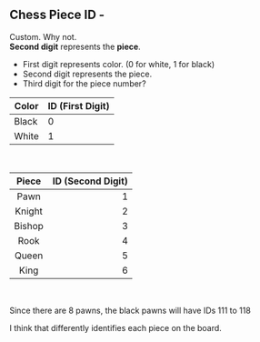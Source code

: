 ## Chess Piece ID - 
Custom. Why not. <br>
**Second digit** represents the **piece**. <br>

<ul>
    <li>First digit represents color. (0 for white, 1 for black)</li>
    <li>Second digit represents the piece. </li>
    <li>Third digit for the piece number?</li>
</ul>

| Color  | ID (First Digit) |
|--------|------------------|
 | Black  | 0                |
 | White  | 1                |  
 
<br>

|  Piece   | ID (Second Digit) |
|:--------:|------------------:|
|   Pawn   |                 1 |
|  Knight  |                 2 |
|  Bishop  |                 3 |
|   Rook   |                 4 |
|  Queen   |                 5 |
|   King   |                 6 |

<br>




Since there are 8 pawns, the black pawns will have IDs 111 to 118 <br>

I think that differently identifies each piece on the board.